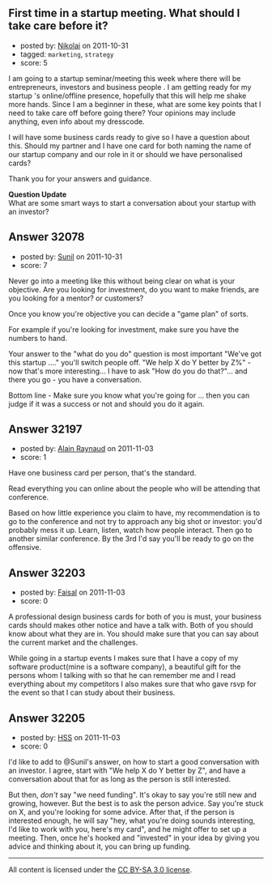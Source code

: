 ## First time in a startup meeting. What should I take care before it?

- posted by: [Nikolai](https://stackexchange.com/users/-1/13205-nikolai) on 2011-10-31
- tagged: `marketing`, `strategy`
- score: 5

I am going to a startup seminar/meeting this week where there will be entrepreneurs, investors and business people . I am getting ready for my startup 's online/offline presence, hopefully that this will help me shake more hands.
Since I am a beginner in these, what are some key points that I need to take care off before going there?
Your opinions may include anything, even info about my dresscode.

I will have some business cards ready to give so I have a question about this. Should my partner and I have one card for both naming the name of our startup company and our role in it or should we have personalised cards?

Thank you for your answers and guidance.

**Question Update**<br>
What are some smart ways to start a conversation about your startup with an investor?


## Answer 32078

- posted by: [Sunil](https://stackexchange.com/users/-1/14124-sunil) on 2011-10-31
- score: 7

Never go into a meeting like this without being clear on what is your objective. Are you looking for investment, do you want to make friends, are you looking for a mentor? or customers?

Once you know you're objective you can decide a "game plan" of sorts. 

For example if you're looking for investment, make sure you have the numbers to hand.

Your answer to the "what do you do" question is most important "We've got this startup ...."  you'll switch people off.  "We help X do Y better by Z%" - now that's more interesting... I have to ask "How do you do that?"... and there you go - you have a conversation.

Bottom line - Make sure you know what you're going for ... then you can judge if it was a success or not and should you do it again.


## Answer 32197

- posted by: [Alain Raynaud](https://stackexchange.com/users/-1/502-alain-raynaud) on 2011-11-03
- score: 1

Have one business card per person, that's the standard.

Read everything you can online about the people who will be attending that conference.

Based on how little experience you claim to have, my recommendation is to go to the conference and not try to approach any big shot or investor: you'd probably mess it up. Learn, listen, watch how people interact. Then go to another similar conference. By the 3rd I'd say you'll be ready to go on the offensive.


## Answer 32203

- posted by: [Faisal](https://stackexchange.com/users/-1/12162-faisal) on 2011-11-03
- score: 0

A professional design business cards for both of you is must, your business cards should makes other notice and have a talk with. Both of you should know about what they are in. You should make sure that you can say about the current market and the challenges. 

  While going in a startup events I makes sure that I have a copy of my software product(mine is a software company), a beautiful gift for the persons whom I talking with so that he can remember me and I read everything about my competitors I also makes sure that who gave rsvp for the event so that I can study about their business. 


## Answer 32205

- posted by: [HSS](https://stackexchange.com/users/-1/6693-hss) on 2011-11-03
- score: 0

I'd like to add to @Sunil's answer, on how to start a good conversation with an investor. I agree, start with "We help X do Y better by Z", and have a conversation about that for as long as the person is still interested. 

But then, _don't_ say "we need funding". It's okay to say you're still new and growing, however. But the best is to ask the person advice. Say you're stuck on X, and you're looking for some advice. After that, if the person is interested enough, he will say "hey, what you're doing sounds interesting, I'd like to work with you, here's my card", and he might offer to set up a meeting. Then, once he's hooked and "invested" in your idea by giving you advice and thinking about it, you can bring up funding.



---

All content is licensed under the [CC BY-SA 3.0 license](https://creativecommons.org/licenses/by-sa/3.0/).

